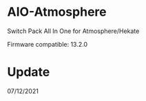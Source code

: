# AIO-Atmosphere
Switch Pack All In One for Atmosphere/Hekate

Firmware compatible: 13.2.0

# Update

07/12/2021

